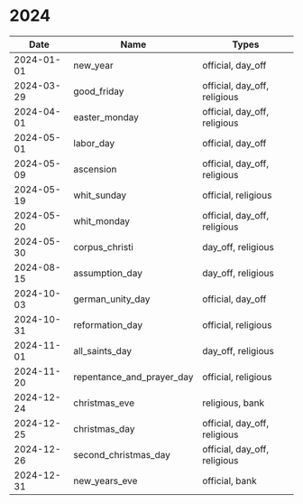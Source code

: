 # 2024

| Date       | Name                      | Types                        |
|------------|---------------------------|------------------------------|
| 2024-01-01 | new_year                  | official, day_off            |
| 2024-03-29 | good_friday               | official, day_off, religious |
| 2024-04-01 | easter_monday             | official, day_off, religious |
| 2024-05-01 | labor_day                 | official, day_off            |
| 2024-05-09 | ascension                 | official, day_off, religious |
| 2024-05-19 | whit_sunday               | official, religious          |
| 2024-05-20 | whit_monday               | official, day_off, religious |
| 2024-05-30 | corpus_christi            | day_off, religious           |
| 2024-08-15 | assumption_day            | day_off, religious           |
| 2024-10-03 | german_unity_day          | official, day_off            |
| 2024-10-31 | reformation_day           | official, religious          |
| 2024-11-01 | all_saints_day            | day_off, religious           |
| 2024-11-20 | repentance_and_prayer_day | official, religious          |
| 2024-12-24 | christmas_eve             | religious, bank              |
| 2024-12-25 | christmas_day             | official, day_off, religious |
| 2024-12-26 | second_christmas_day      | official, day_off, religious |
| 2024-12-31 | new_years_eve             | official, bank               |
